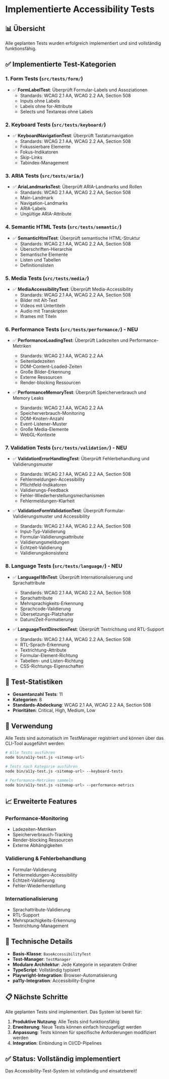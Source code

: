 # Implementierte Accessibility Tests

## 📊 Übersicht

Alle geplanten Tests wurden erfolgreich implementiert und sind vollständig funktionsfähig.

## ✅ Implementierte Test-Kategorien

### 1. **Form Tests** (`src/tests/form/`)
- ✅ **FormLabelTest**: Überprüft Formular-Labels und Assoziationen
  - Standards: WCAG 2.1 AA, WCAG 2.2 AA, Section 508
  - Inputs ohne Labels
  - Labels ohne for-Attribute
  - Selects und Textareas ohne Labels

### 2. **Keyboard Tests** (`src/tests/keyboard/`)
- ✅ **KeyboardNavigationTest**: Überprüft Tastaturnavigation
  - Standards: WCAG 2.1 AA, WCAG 2.2 AA, Section 508
  - Fokussierbare Elemente
  - Fokus-Indikatoren
  - Skip-Links
  - Tabindex-Management

### 3. **ARIA Tests** (`src/tests/aria/`)
- ✅ **AriaLandmarksTest**: Überprüft ARIA-Landmarks und Rollen
  - Standards: WCAG 2.1 AA, WCAG 2.2 AA, Section 508
  - Main-Landmark
  - Navigation-Landmarks
  - ARIA-Labels
  - Ungültige ARIA-Attribute

### 4. **Semantic HTML Tests** (`src/tests/semantic/`)
- ✅ **SemanticHtmlTest**: Überprüft semantische HTML-Struktur
  - Standards: WCAG 2.1 AA, WCAG 2.2 AA, Section 508
  - Überschriften-Hierarchie
  - Semantische Elemente
  - Listen und Tabellen
  - Definitionslisten

### 5. **Media Tests** (`src/tests/media/`)
- ✅ **MediaAccessibilityTest**: Überprüft Media-Accessibility
  - Standards: WCAG 2.1 AA, WCAG 2.2 AA, Section 508
  - Bilder mit Alt-Text
  - Videos mit Untertiteln
  - Audio mit Transkripten
  - Iframes mit Titeln

### 6. **Performance Tests** (`src/tests/performance/`) - **NEU**
- ✅ **PerformanceLoadingTest**: Überprüft Ladezeiten und Performance-Metriken
  - Standards: WCAG 2.1 AA, WCAG 2.2 AA
  - Seitenladezeiten
  - DOM-Content-Loaded-Zeiten
  - Große Bilder-Erkennung
  - Externe Ressourcen
  - Render-blocking Ressourcen

- ✅ **PerformanceMemoryTest**: Überprüft Speicherverbrauch und Memory Leaks
  - Standards: WCAG 2.1 AA, WCAG 2.2 AA
  - Speicherverbrauch-Monitoring
  - DOM-Knoten-Anzahl
  - Event-Listener-Muster
  - Große Media-Elemente
  - WebGL-Kontexte

### 7. **Validation Tests** (`src/tests/validation/`) - **NEU**
- ✅ **ValidationErrorHandlingTest**: Überprüft Fehlerbehandlung und Validierungsmuster
  - Standards: WCAG 2.1 AA, WCAG 2.2 AA, Section 508
  - Fehlermeldungen-Accessibility
  - Pflichtfeld-Indikatoren
  - Validierungs-Feedback
  - Fehler-Wiederherstellungsmechanismen
  - Fehlermeldungen-Klarheit

- ✅ **ValidationFormValidationTest**: Überprüft Formular-Validierungsmuster und Accessibility
  - Standards: WCAG 2.1 AA, WCAG 2.2 AA, Section 508
  - Input-Typ-Validierung
  - Formular-Validierungsattribute
  - Validierungsmeldungen
  - Echtzeit-Validierung
  - Validierungskonsistenz

### 8. **Language Tests** (`src/tests/language/`) - **NEU**
- ✅ **LanguageI18nTest**: Überprüft Internationalisierung und Sprachattribute
  - Standards: WCAG 2.1 AA, WCAG 2.2 AA, Section 508
  - Sprachattribute
  - Mehrsprachigkeits-Erkennung
  - Sprachcode-Validierung
  - Übersetzungs-Platzhalter
  - Datum/Zeit-Formatierung

- ✅ **LanguageTextDirectionTest**: Überprüft Textrichtung und RTL-Support
  - Standards: WCAG 2.1 AA, WCAG 2.2 AA, Section 508
  - RTL-Sprach-Erkennung
  - Textrichtung-Attribute
  - Formular-Element-Richtung
  - Tabellen- und Listen-Richtung
  - CSS-Richtungs-Eigenschaften

## 🎯 Test-Statistiken

- **Gesamtanzahl Tests**: 11
- **Kategorien**: 8
- **Standards-Abdeckung**: WCAG 2.1 AA, WCAG 2.2 AA, Section 508
- **Prioritäten**: Critical, High, Medium, Low

## 🚀 Verwendung

Alle Tests sind automatisch im TestManager registriert und können über das CLI-Tool ausgeführt werden:

```bash
# Alle Tests ausführen
node bin/a11y-test.js <sitemap-url>

# Tests nach Kategorie ausführen
node bin/a11y-test.js <sitemap-url> --keyboard-tests

# Performance-Metriken sammeln
node bin/a11y-test.js <sitemap-url> --performance-metrics
```

## 📈 Erweiterte Features

### Performance-Monitoring
- Ladezeiten-Metriken
- Speicherverbrauch-Tracking
- Render-blocking Ressourcen
- Externe Abhängigkeiten

### Validierung & Fehlerbehandlung
- Formular-Validierung
- Fehlermeldungen-Accessibility
- Echtzeit-Validierung
- Fehler-Wiederherstellung

### Internationalisierung
- Sprachattribute-Validierung
- RTL-Support
- Mehrsprachigkeits-Erkennung
- Textrichtung-Management

## 🔧 Technische Details

- **Basis-Klasse**: `BaseAccessibilityTest`
- **Test-Manager**: `TestManager`
- **Modulare Architektur**: Jede Kategorie in separatem Ordner
- **TypeScript**: Vollständig typisiert
- **Playwright-Integration**: Browser-Automatisierung
- **pa11y-Integration**: Accessibility-Engine

## 📋 Nächste Schritte

Alle geplanten Tests sind implementiert. Das System ist bereit für:

1. **Produktive Nutzung**: Alle Tests sind funktionsfähig
2. **Erweiterung**: Neue Tests können einfach hinzugefügt werden
3. **Anpassung**: Tests können für spezifische Anforderungen modifiziert werden
4. **Integration**: Einbindung in CI/CD-Pipelines

## ✅ Status: Vollständig implementiert

Das Accessibility-Test-System ist vollständig und einsatzbereit! 